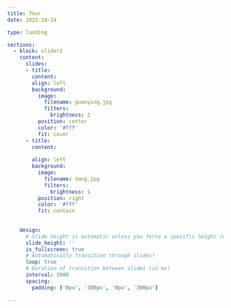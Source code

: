 ```yaml
---
title: Tour
date: 2022-10-24

type: landing

sections:
  - block: slider2
    content:
      slides:
      - title: 
        content: 
        align: left
        background:
          image:
            filename: guanying.jpg
            filters:
              brightness: 1
          position: center
          color: '#fff'
          fit: cover
      - title:  
        content: 
                
        align: left
        background:
          image:
            filename: dang.jpg
            filters:
              brightness: 1
          position: right
          color: '#fff'
          fit: contain
    
       
    design:
      # Slide height is automatic unless you force a specific height (e.g. '400px')
      slide_height: ''
      is_fullscreen: true
      # Automatically transition through slides?
      loop: true
      # Duration of transition between slides (in ms)
      interval: 3000
      spacing:
        padding: ['0px', '300px', '0px', '300px']
    
---
```


